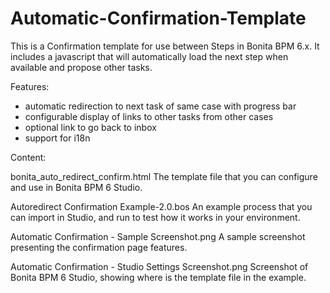 Automatic-Confirmation-Template
===============================

This is a Confirmation template for use between Steps in Bonita BPM 6.x.
It includes a javascript that will automatically load the next step when available and propose other tasks.


Features:
- automatic redirection to next task of same case with progress bar
- configurable display of links to other tasks from other cases
- optional link to go back to inbox
- support for i18n


Content:

bonita_auto_redirect_confirm.html
	The template file that you can configure and use in Bonita BPM 6 Studio.
	
Autoredirect Confirmation Example-2.0.bos
	An example process that you can import in Studio, and run to test how it works in your environment.
	
Automatic Confirmation - Sample Screenshot.png
	A sample screenshot presenting the confirmation page features.
	
Automatic Confirmation - Studio Settings Screenshot.png
	Screenshot of Bonita BPM 6 Studio, showing where is the template file in the example.


